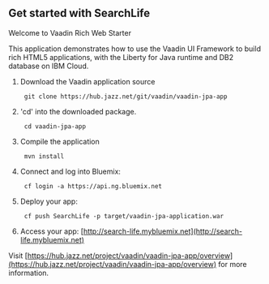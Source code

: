 Get started with SearchLife
-----------------------------------
Welcome to Vaadin Rich Web Starter

This application demonstrates how to use the Vaadin UI Framework to build rich HTML5 applications, with the Liberty for Java runtime and DB2 database on IBM Cloud.

1. Download the Vaadin application source
    
        git clone https://hub.jazz.net/git/vaadin/vaadin-jpa-app

2. 'cd' into the downloaded package.

        cd vaadin-jpa-app

3. Compile the application

        mvn install

4. Connect and log into Bluemix:

        cf login -a https://api.ng.bluemix.net

5. Deploy your app:

		cf push SearchLife -p target/vaadin-jpa-application.war

7. Access your app: [http://search-life.mybluemix.net](http://search-life.mybluemix.net)

Visit [https://hub.jazz.net/project/vaadin/vaadin-jpa-app/overview](https://hub.jazz.net/project/vaadin/vaadin-jpa-app/overview) for more information.
